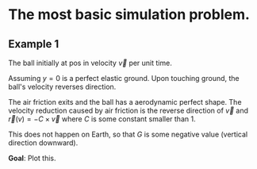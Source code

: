 # The most basic simulation problem.

## Example 1

The ball initially at $\text{pos}$ in velocity $\vec{v}$ per unit time.

Assuming $y=0$ is a perfect elastic ground. Upon touching ground, the ball's velocity reverses direction.

The air friction exits and the ball has a aerodynamic perfect shape. The velocity reduction caused by air friction is the reverse direction of $\vec{v}$ and $\vec{r}(v)=-C\times \vec{v}$ where $C$ is some constant smaller than $1$.

This does not happen on Earth, so that $G$ is some negative value (vertical direction downward).

**Goal**: Plot this.
